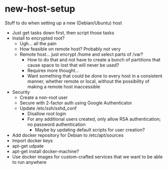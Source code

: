 # new-host-setup
Stuff to do when setting up a new (Debian/Ubuntu) host

- Just get tasks down first, then script those tasks
- Install to encrypted root?
  - Ugh... all the pain
  - How feasible on remote host?  Probably not very
  - Remote host... just encrypt /home and select parts of /var?
    - How to do that and not have to create a bunch of partitions that cause space to lost that will never be used?
    - Requires more thought...
    - Want something that could be done to every host in a consistent manner, whether remote or local, without the possibility of making a remote host inaccessible
- Security
  - Create a non-root user
  - Secure with 2-factor auth using Google Authenticator
  - Update /etc/ssh/sshd_conf
    - Disallow root login
    - For any additional users created, only allow RSA authentication; no password authentication
      - Maybe by updating default scripts for user creation?
- Add docker repository for Debian to /etc/apt/sources
- Import docker keys
- apt-get udpate
- apt-get install docker-machine?
- Use docker images for custom-crafted services that we want to be able to run anywhere
